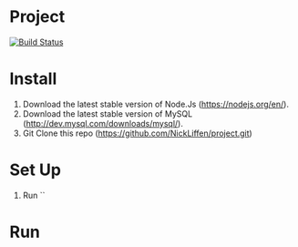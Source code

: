 # Project

[![Build Status](https://travis-ci.com/NickLiffen/project.svg?token=nTmoVpHsSx6vLW8egSuy&branch=master)](https://travis-ci.com/NickLiffen/project)




# Install

1. Download the latest stable version of Node.Js (https://nodejs.org/en/).
2. Download the latest stable version of MySQL (http://dev.mysql.com/downloads/mysql/). 
3. Git Clone this repo (https://github.com/NickLiffen/project.git)

# Set Up

1. Run ``

# Run

